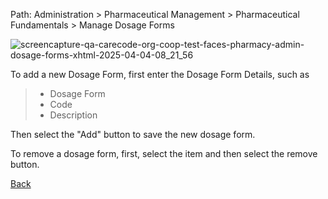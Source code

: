 Path: Administration > Pharmaceutical Management > Pharmaceutical Fundamentals > Manage Dosage Forms

![screencapture-qa-carecode-org-coop-test-faces-pharmacy-admin-dosage-forms-xhtml-2025-04-04-08_21_56](https://github.com/user-attachments/assets/f47fcd71-f875-4abc-8cf8-f67de6eb3dcf)

To add a new Dosage Form, first enter the Dosage Form Details, such as
> * Dosage Form
> * Code
> * Description

Then select the "Add" button to save the new dosage form.

To remove a dosage form, first, select the item and then select the remove button.

[Back](https://github.com/hmislk/hmis/wiki/Pharmaceutical-Management)